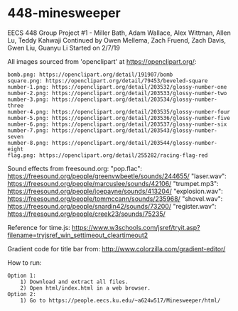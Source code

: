 # 448-minesweeper
EECS 448 Group Project #1 - Miller Bath, Adam Wallace, Alex Wittman, Allen Lu, Teddy Kahwaji
Continued by Owen Mellema, Zach Fruend, Zach Davis, Gwen Liu, Guanyu Li
Started on 2/7/19

All images sourced from 'openclipart' at https://openclipart.org/:
    
    bomb.png: https://openclipart.org/detail/191907/bomb
    square.png: https://openclipart.org/detail/79453/beveled-square
    number-1.png: https://openclipart.org/detail/203532/glossy-number-one
    number-2.png: https://openclipart.org/detail/203533/glossy-number-two
    number-3.png: https://openclipart.org/detail/203534/glossy-number-three
    number-4.png: https://openclipart.org/detail/203535/glossy-number-four
    number-5.png: https://openclipart.org/detail/203536/glossy-number-five
    number-6.png: https://openclipart.org/detail/203537/glossy-number-six
    number-7.png: https://openclipart.org/detail/203543/glossy-number-seven
    number-8.png: https://openclipart.org/detail/203544/glossy-number-eight
    flag.png: https://openclipart.org/detail/255282/racing-flag-red

Sound effects from freesound.org:
    "pop.flac": https://freesound.org/people/greenvwbeetle/sounds/244655/
    "laser.wav": https://freesound.org/people/marcuslee/sounds/42106/
    "trumpet.mp3": https://freesound.org/people/joepayne/sounds/413204/
    "explosion.wav": https://freesound.org/people/tommccann/sounds/235968/
    "shovel.wav": https://freesound.org/people/snardin42/sounds/73200/
    "register.wav": https://freesound.org/people/creek23/sounds/75235/

Reference for time.js:
    https://www.w3schools.com/jsref/tryit.asp?filename=tryjsref_win_settimeout_cleartimeout2
    
Gradient code for title bar from: http://www.colorzilla.com/gradient-editor/

How to run:

    Option 1:
        1) Download and extract all files.
        2) Open html/index.html in a web browser.
    Option 2:
        1) Go to https://people.eecs.ku.edu/~a624w517/Minesweeper/html/

